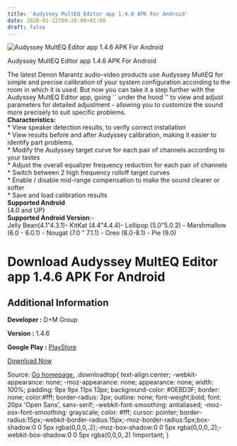 ```yaml
---
title: 'Audyssey MultEQ Editor app 1.4.6 APK For Android'
date: 2020-01-12T00:28:00+01:00
draft: false
---
```


![Audyssey MultEQ Editor app 1.4.6 APK For Android](https://i0.wp.com/apkhome.net/wp-content/uploads/2020/01/WhatsApp-Messenger-2.20.4-Mod-Dark-With-Privacy-1.png "Audyssey MultEQ Editor app 1.4.6 APK For Android")

  

Audyssey MultEQ Editor app 1.4.6 APK For Android

The latest Denon Marantz audio-video products use Audyssey MultEQ for simple and precise calibration of your system configuration according to the room in which it is used. But now you can take it a step further with the Audyssey MultEQ Editor app, going \`\` under the hood '' to view and adjust parameters for detailed adjustment - allowing you to customize the sound more precisely to suit specific problems.  
**Characteristics:**  
\* View speaker detection results, to verify correct installation  
\* View results before and after Audyssey calibration, making it easier to identify part problems.  
\* Modify the Audyssey target curve for each pair of channels according to your tastes  
\* Adjust the overall equalizer frequency reduction for each pair of channels  
\* Switch between 2 high frequency rolloff target curves  
\* Enable / disable mid-range compensation to make the sound clearer or softer  
\* Save and load calibration results  
**Supported Android**  
{4.0 and UP}  
**Supported Android Version**:-  
Jelly Bean(4.1"4.3.1)- KitKat (4.4"4.4.4)- Lollipop (5.0"5.0.2) - Marshmallow (6.0 - 6.0.1) - Nougat (7.0 " 7.1.1) - Oreo (8.0-8.1) - Pie (9.0)

Download Audyssey MultEQ Editor app 1.4.6 APK For Android
=========================================================

Additional Information
----------------------

**Developer :** D+M Group

**Version :** 1.4.6

**Google Play :** [PlayStore](https://play.google.com/store/apps/details?id=com.dmholdings.AudysseyMultEq&hl=en)

  

[Download Now](https://store4app.co/post/audyssey-multeq-editor-app-1-4-6-apk-for-android_1578765754)

  
Source: [Go homepage.](https://store4app.co/post/audyssey-multeq-editor-app-1-4-6-apk-for-android_1578765754) .downloadtop{ text-align:center; -webkit-appearance: none; -moz-appearance: none; appearance: none; width: 100%; padding: 9px 9px 11px 13px; background-color: #0EBD3F; border: none; color:#fff; border-radius: 3px; outline: none; font-weight;bold; font: 20px 'Open Sans', sans-serif; -webkit-font-smoothing: antialiased; -moz-osx-font-smoothing: grayscale; color: #fff; cursor: pointer; border-radius:15px;-webkit-border-radius:15px;-moz-border-radius:5px;box-shadow:0 0 5px rgba(0,0,0,.2);-moz-box-shadow:0 0 5px rgba(0,0,0,.2);-webkit-box-shadow:0 0 5px rgba(0,0,0,.2) !important; }